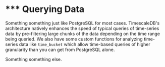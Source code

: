 # *** Querying Data

Something something just like PostgreSQL for most cases.  TimescaleDB's
architecture natively enhances the speed of typical queries of time-series
data by pre-filtering large chunks of the data depending on the time range
being queried.  We also have some custom functions for analyzing time-series
data like `time_bucket` which allow time-based queries of higher granularity
than you can get from PostgreSQL alone.

Something something else.
